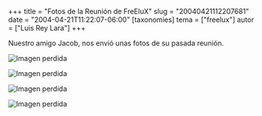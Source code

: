 +++
title = "Fotos de la Reunión de FreEluX"
slug = "20040421112207681"
date = "2004-04-21T11:22:07-06:00"
[taxonomies]
tema = ["freelux"]
autor = ["Luis Rey Lara"]
+++

Nuestro amigo Jacob, nos envió unas fotos de su pasada reunión.

![Imagen perdida](20040421112207681_1.jpg)

![Imagen perdida](20040421112207681_2.jpg)

![Imagen perdida](20040421112207681_3.jpg)

![Imagen perdida](20040421112207681_4.jpg)
